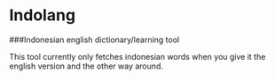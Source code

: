 # Indolang
###Indonesian english dictionary/learning tool

This tool currently only fetches indonesian words when you give it the english version and the other way around.
